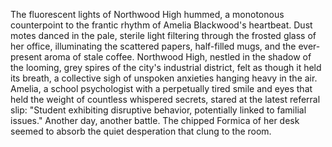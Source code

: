 The fluorescent lights of Northwood High hummed, a monotonous counterpoint to the frantic rhythm of Amelia Blackwood's heartbeat.  Dust motes danced in the pale, sterile light filtering through the frosted glass of her office, illuminating the scattered papers, half-filled mugs, and the ever-present aroma of stale coffee.  Northwood High, nestled in the shadow of the looming, grey spires of the city's industrial district, felt as though it held its breath, a collective sigh of unspoken anxieties hanging heavy in the air.  Amelia, a school psychologist with a perpetually tired smile and eyes that held the weight of countless whispered secrets, stared at the latest referral slip: "Student exhibiting disruptive behavior, potentially linked to familial issues." Another day, another battle.  The chipped Formica of her desk seemed to absorb the quiet desperation that clung to the room.
